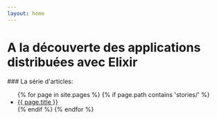 ```yaml
---
layout: home
---
```

# A la découverte des applications distribuées avec Elixir

### La série d'articles:

<ul>
  {% for page in site.pages %}
    {% if page.path contains 'stories/' %}
      <li>
        <a href="{{ page.url | relative_url }}">{{ page.title }}</a>
      </li>
    {% endif %}
  {% endfor %}
</ul>

